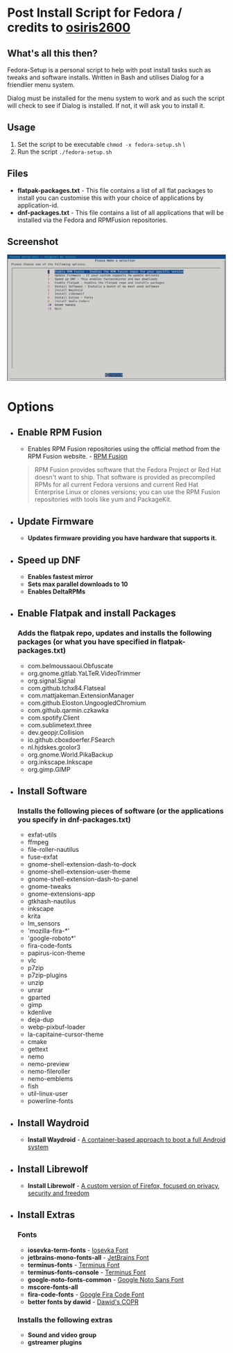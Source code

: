 # Post Install Script for Fedora / credits to [osiris2600](https://github.com/osiris2600/fedora-setup)

## What's all this then?

Fedora-Setup is a personal script to help with post install tasks such as tweaks and software installs. Written in Bash and utilises Dialog for a friendlier menu system.

Dialog must be installed for the menu system to work and as such the script will check to see if Dialog is installed. If not, it will ask you to install it.

## Usage
1. Set the script to be executable `chmod -x fedora-setup.sh` \
2. Run the script `./fedora-setup.sh`

## Files

- **flatpak-packages.txt** - This file contains a list of all flat packages to install you can customise this with your choice of applications by application-id.
- **dnf-packages.txt** - This file contains a list of all applications that will be installed via the Fedora and RPMFusion repositories.




## Screenshot

![Screenshot](fedora-setup-screenshot.png)

# Options

- ## Enable RPM Fusion
  - Enables RPM Fusion repositories using the official method from the RPM Fusion website. - [RPM Fusion](https://rpmfusion.org)
  > RPM Fusion provides software that the Fedora Project or Red Hat doesn't want to ship. That software is provided as precompiled RPMs for all current Fedora versions and current Red Hat Enterprise Linux or clones versions; you can use the RPM Fusion repositories with tools like yum and PackageKit.
- ## Update Firmware
  - **Updates firmware providing you have hardware that supports it.**
- ## Speed up DNF
  - **Enables fastest mirror**
  - **Sets max parallel downloads to 10**
  - **Enables DeltaRPMs**
- ## Enable Flatpak and install Packages
  ### Adds the flatpak repo, updates and installs the following packages (or what you have specified in flatpak-packages.txt)
  - com.belmoussaoui.Obfuscate
  - org.gnome.gitlab.YaLTeR.VideoTrimmer
  - org.signal.Signal
  - com.github.tchx84.Flatseal
  - com.mattjakeman.ExtensionManager
  - com.github.Eloston.UngoogledChromium
  - com.github.qarmin.czkawka
  - com.spotify.Client
  - com.sublimetext.three
  - dev.geopjr.Collision
  - io.github.cboxdoerfer.FSearch
  - nl.hjdskes.gcolor3
  - org.gnome.World.PikaBackup
  - org.inkscape.Inkscape
  - org.gimp.GIMP
- ## Install Software
  ### Installs the following pieces of software (or the applications you specify in dnf-packages.txt)
    - exfat-utils
    - ffmpeg
    - file-roller-nautilus
    - fuse-exfat
    - gnome-shell-extension-dash-to-dock
    - gnome-shell-extension-user-theme
    - gnome-shell-extension-dash-to-panel
    - gnome-tweaks
    - gnome-extensions-app
    - gtkhash-nautilus
    - inkscape
    - krita
    - lm_sensors
    - 'mozilla-fira-*'
    - 'google-roboto*'
    - fira-code-fonts
    - papirus-icon-theme
    - vlc
    - p7zip
    - p7zip-plugins
    - unzip
    - unrar
    - gparted
    - gimp
    - kdenlive
    - deja-dup
    - webp-pixbuf-loader
    - la-capitaine-cursor-theme
    - cmake
    - gettext
    - nemo
    - nemo-preview
    - nemo-fileroller
    - nemo-emblems
    - fish
    - util-linux-user
    - powerline-fonts
- ## Install Waydroid
  - **Install Waydroid** - [A container-based approach to boot a full Android system](https://waydro.id/)
- ## Install Librewolf
  - **Install Librewolf** - [A custom version of Firefox, focused on privacy, security and freedom](https://librewolf.net/)
- ## Install Extras
  ### Fonts
    - **iosevka-term-fonts** - [Iosevka Font](https://github.com/be5invis/Iosevka)
    - **jetbrains-mono-fonts-all** - [JetBrains Font](https://www.jetbrains.com/lp/mono/)
    - **terminus-fonts** - [Terminus Font](https://terminus-font.sourceforge.net/)
    - **terminus-fonts-console** - [Terminus Font](https://terminus-font.sourceforge.net/)
    - **google-noto-fonts-common** - [Google Noto Sans Font](https://fonts.google.com/noto/specimen/Noto+Sans)
    - **mscore-fonts-all**
    - **fira-code-fonts** - [Google Fira Code Font](https://fonts.google.com/specimen/Fira+Code)
    - **better fonts by dawid** - [Dawid's COPR](https://copr.fedorainfracloud.org/coprs/dawid/better_fonts/)
  ### Installs the following extras
    - **Sound and video group**
    - **gstreamer plugins**

